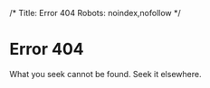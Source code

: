 /*
Title: Error 404
Robots: noindex,nofollow
*/

# Error 404


What you seek cannot be found. Seek it elsewhere. 